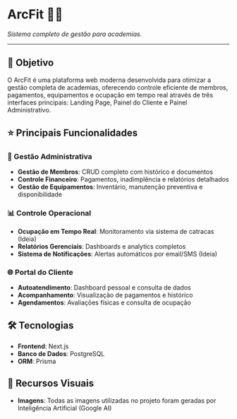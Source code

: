# ArcFit 🏋️‍♂️

_Sistema completo de gestão para academias._

---

## 🎯 Objetivo

O ArcFit é uma plataforma web moderna desenvolvida para otimizar a gestão completa de academias, oferecendo controle eficiente de membros, pagamentos, equipamentos e ocupação em tempo real através de três interfaces principais: Landing Page, Painel do Cliente e Painel Administrativo.

## ⭐ Principais Funcionalidades

### 💼 Gestão Administrativa

- **Gestão de Membros**: CRUD completo com histórico e documentos
- **Controle Financeiro**: Pagamentos, inadimplência e relatórios detalhados
- **Gestão de Equipamentos**: Inventário, manutenção preventiva e disponibilidade

### 📊 Controle Operacional

- **Ocupação em Tempo Real**: Monitoramento via sistema de catracas (Ideia)
- **Relatórios Gerenciais**: Dashboards e analytics completos
- **Sistema de Notificações**: Alertas automáticos por email/SMS (Ideia)

### 🌐 Portal do Cliente

- **Autoatendimento**: Dashboard pessoal e consulta de dados
- **Acompanhamento**: Visualização de pagamentos e histórico
- **Agendamentos**: Avaliações físicas e consulta de ocupação

## 🛠️ Tecnologias

- **Frontend**: Next.js
- **Banco de Dados**: PostgreSQL
- **ORM**: Prisma

## 🎨 Recursos Visuais

- **Imagens**: Todas as imagens utilizadas no projeto foram geradas por Inteligência Artificial (Google AI)
